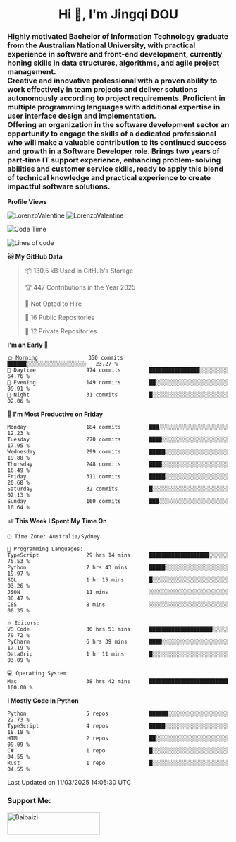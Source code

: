 <h1 align="center">Hi 👋, I'm Jingqi DOU</h1>
<h3 align="left">
Highly motivated Bachelor of Information Technology graduate from the Australian National University, with practical experience in software and front-end development, currently honing skills in data structures, algorithms, and agile project management. <br>
Creative and innovative professional with a proven ability to work effectively in team projects and deliver solutions autonomously according to project requirements. Proficient in multiple programming languages with additional expertise in user interface design and implementation. <br>
Offering an organization in the software development sector an opportunity to engage the skills of a dedicated professional who will make a valuable contribution to its continued success and growth in a Software Developer role. Brings two years of part-time IT support experience, enhancing problem-solving abilities and customer service skills, ready to apply this blend of technical knowledge and practical experience to create impactful software solutions.
</h3>

**Profile Views**<br>
<!-- <img src="https://count.getloli.com/get/@:name" alt="LorenzoValentine" theme="rule34" /> -->
<img src="https://count.getloli.com/@LorenzoValentine?name=LorenzoValentine&theme=asoul&padding=7&offset=0&align=center&scale=2&pixelated=1&darkmode=auto&prefix=020315" alt="LorenzoValentine" theme="rule34" />
<img src="https://count.getloli.com/@LorenzoValentine?name=LorenzoValentine&theme=food&padding=7&offset=0&align=center&scale=2&pixelated=1&darkmode=auto&prefix=020315" alt="LorenzoValentine" theme="rule34" />
 

<!--START_SECTION:waka-->
![Code Time](http://img.shields.io/badge/Code%20Time-1%2C641%20hrs%2043%20mins-blue)

![Lines of code](https://img.shields.io/badge/From%20Hello%20World%20I%27ve%20Written-293.9%20thousand%20lines%20of%20code-blue)

**🐱 My GitHub Data** 

> 📦 130.5 kB Used in GitHub's Storage 
 > 
> 🏆 447 Contributions in the Year 2025
 > 
> 🚫 Not Opted to Hire
 > 
> 📜 16 Public Repositories 
 > 
> 🔑 12 Private Repositories 
 > 
**I'm an Early 🐤** 

```text
🌞 Morning                350 commits         ██████░░░░░░░░░░░░░░░░░░░   23.27 % 
🌆 Daytime                974 commits         ████████████████░░░░░░░░░   64.76 % 
🌃 Evening                149 commits         ██░░░░░░░░░░░░░░░░░░░░░░░   09.91 % 
🌙 Night                  31 commits          █░░░░░░░░░░░░░░░░░░░░░░░░   02.06 % 
```
📅 **I'm Most Productive on Friday** 

```text
Monday                   184 commits         ███░░░░░░░░░░░░░░░░░░░░░░   12.23 % 
Tuesday                  270 commits         ████░░░░░░░░░░░░░░░░░░░░░   17.95 % 
Wednesday                299 commits         █████░░░░░░░░░░░░░░░░░░░░   19.88 % 
Thursday                 248 commits         ████░░░░░░░░░░░░░░░░░░░░░   16.49 % 
Friday                   311 commits         █████░░░░░░░░░░░░░░░░░░░░   20.68 % 
Saturday                 32 commits          █░░░░░░░░░░░░░░░░░░░░░░░░   02.13 % 
Sunday                   160 commits         ███░░░░░░░░░░░░░░░░░░░░░░   10.64 % 
```


📊 **This Week I Spent My Time On** 

```text
🕑︎ Time Zone: Australia/Sydney

💬 Programming Languages: 
TypeScript               29 hrs 14 mins      ███████████████████░░░░░░   75.53 % 
Python                   7 hrs 43 mins       █████░░░░░░░░░░░░░░░░░░░░   19.97 % 
SQL                      1 hr 15 mins        █░░░░░░░░░░░░░░░░░░░░░░░░   03.26 % 
JSON                     11 mins             ░░░░░░░░░░░░░░░░░░░░░░░░░   00.47 % 
CSS                      8 mins              ░░░░░░░░░░░░░░░░░░░░░░░░░   00.35 % 

🔥 Editors: 
VS Code                  30 hrs 51 mins      ████████████████████░░░░░   79.72 % 
PyCharm                  6 hrs 39 mins       ████░░░░░░░░░░░░░░░░░░░░░   17.19 % 
DataGrip                 1 hr 11 mins        █░░░░░░░░░░░░░░░░░░░░░░░░   03.09 % 

💻 Operating System: 
Mac                      38 hrs 42 mins      █████████████████████████   100.00 % 
```

**I Mostly Code in Python** 

```text
Python                   5 repos             ██████░░░░░░░░░░░░░░░░░░░   22.73 % 
TypeScript               4 repos             █████░░░░░░░░░░░░░░░░░░░░   18.18 % 
HTML                     2 repos             ██░░░░░░░░░░░░░░░░░░░░░░░   09.09 % 
C#                       1 repo              █░░░░░░░░░░░░░░░░░░░░░░░░   04.55 % 
Rust                     1 repo              █░░░░░░░░░░░░░░░░░░░░░░░░   04.55 % 
```




 Last Updated on 11/03/2025 14:05:30 UTC
<!--END_SECTION:waka-->

<!-- [![willianrod's wakatime stats](https://github-readme-stats.vercel.app/api/wakatime?username=lorenzoval2050)](https://github.com/anuraghazra/github-readme-stats) -->


<h3 align="left">Support Me:</h3>
<p><a href="https://www.buymeacoffee.com/Baibaizi"> <img align="left" src="https://cdn.buymeacoffee.com/buttons/v2/default-yellow.png" height="50" width="210" alt="Baibaizi" /></a></p><br><br>

